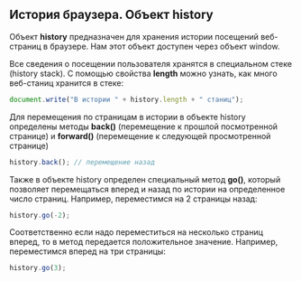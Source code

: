 ## История браузера. Объект history

Объект **history** предназначен для хранения истории посещений веб-страниц в браузере. Нам этот объект доступен через объект window.

Все сведения о посещении пользователя хранятся в специальном стеке (history stack). С помощью свойства **length** 
можно узнать, как много веб-станиц хранится в стеке:

```js
document.write("В истории " + history.length + " станиц");
```

Для перемещения по страницам в истории в объекте history определены методы **back()** (перемещение к прошлой посмотренной странице) 
и **forward()** (перемещение к следующей просмотренной странице)

```js
history.back(); // перемещение назад
```

Также в объекте history определен специальный метод **go()**, который позволяет перемещаться вперед и назад по истории 
на определенное число страниц. Например, переместимся на 2 страницы назад:

```js
history.go(-2);
```

Соответственно если надо переместиться на несколько страниц вперед, то в метод передается положительное значение. Например, переместимся вперед на три страницы:

```js
history.go(3);
```

